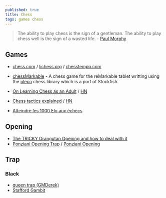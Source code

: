 ```yaml
---
published: true
title: Chess
tags: games chess
---
```

> The ability to play chess is the sign of a gentleman. The ability to play chess well is the sign of a wasted life. - [Paul Morphy](https://news.ycombinator.com/item?id=27959059)

## Games
- [chess.com](chess.com) / [lichess.org](lichess.org) / [chesstempo.com](https://www.chesstempo.com/)
- [chessMarkable](https://github.com/LinusCDE/chessmarkable) - A chess game for the reMarkable tablet writting using the [pleco](https://crates.io/crates/pleco) chess library which is a port of Stockfish.

- [On Learning Chess as an Adult](https://github.com/microsoft/vscode/pull/66418) / [HN](https://news.ycombinator.com/item?id=25108800)
- [Chess tactics explained](https://www.chesstactics.org/) / [HN](https://news.ycombinator.com/item?id=25236094)


- [Atteindre les 1000 Elo aux échecs](https://www.youtube.com/watch?v=3sCbtVEtB2g)

## Opening
- [The TRICKY Orangutan Opening and how to deal with it](https://www.youtube.com/watch?v=JDq64fGF5WY&list=LL&index=3)
- [Ponziani Opening Trap](https://www.youtube.com/watch?v=3DpZEHS6E84) / [Ponziani Opening](https://www.youtube.com/watch?v=D2Gs5upS1AA)

## Trap


### Black
- [queen trap (GMDerek)](https://www.youtube.com/watch?v=oksV18QmCwo)
- [Stafford Gambit](https://www.youtube.com/watch?v=16Q6Po-s6Gs)
